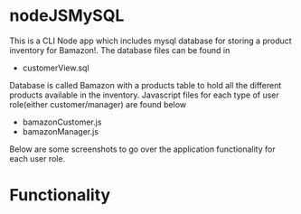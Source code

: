 # nodeJSMySQL

This is a CLI Node app which includes mysql database for storing a product inventory for Bamazon!.
The database files can be found in 
  * customerView.sql

Database is called Bamazon with a products table to hold all the different products available in the inventory.
Javascript files for each type of user role(either customer/manager) are found below
  * bamazonCustomer.js
  * bamazonManager.js

Below are some screenshots to go over the application functionality for each user role.

# Functionality 
